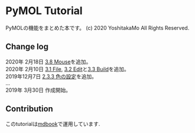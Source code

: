 # PyMOL Tutorial

PyMOLの機能をまとめた本です。
(c) 2020 YoshitakaMo All Rights Reserved.

## Change log
2020年 2月18日 [3.8 Mouse](./ch03/mouse.md)を追加。<br>
2020年 2月10日 [3.1 File](./ch03/file.md), [3.2 Edit](./ch03/edit.md)と[3.3 Build](./ch03/build.md)を追加。<br>
2019年12月7日 [2.3.3 色の設定](./ch02/color.md)を追加。<br>
...<br>
2019年 3月30日 作成開始。

## Contribution
このtutorialは[mdbook](https://github.com/rust-lang-nursery/mdBook)で運用しています.
